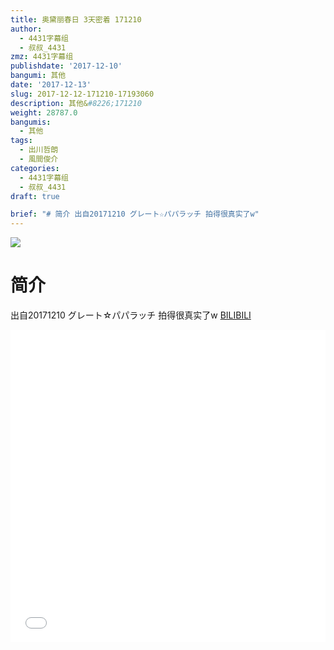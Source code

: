 ```yaml
---
title: 奥黛丽春日 3天密着 171210
author:
  - 4431字幕组
  - 叔叔_4431
zmz: 4431字幕组
publishdate: '2017-12-10'
bangumi: 其他
date: '2017-12-13'
slug: 2017-12-12-171210-17193060
description: 其他&#8226;171210
weight: 28787.0
bangumis:
  - 其他
tags:
  - 出川哲朗
  - 風間俊介
categories:
  - 4431字幕组
  - 叔叔_4431
draft: true

brief: "# 简介 出自20171210 グレート☆パパラッチ 拍得很真实了w"
---
```

![](https://i.imgur.com/Mi7Pc1u.png)
# 简介  
出自20171210 グレート☆パパラッチ
拍得很真实了w
  [BILIBILI](https://www.bilibili.com/video/av17193060/)

<div class="vcontainer">  <iframe class="video" src="//www.bilibili.com/blackboard/player.html?aid=17193060" width="100%" height="500" frameborder="0" allowfullscreen="allowfullscreen"></iframe></div>
